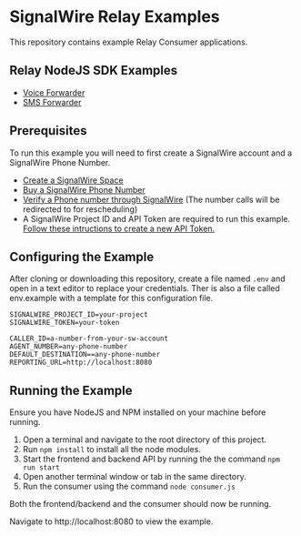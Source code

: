 # SignalWire Relay Examples

This repository contains example Relay Consumer applications. 

## Relay NodeJS SDK Examples

- [Voice Forwarder](node/voice-forwarder/)
- [SMS Forwarder](node/sms-forwarder/)

## Prerequisites
To run this example you will need to first create a SignalWire account and a SignalWire Phone Number.

- [Create a SignalWire Space](https://developer.signalwire.com/apis/docs/signing-up-for-a-space)
- [Buy a SignalWire Phone Number](https://developer.signalwire.com/apis/docs/buying-a-phone-number)
- [Verify a Phone number through SignalWire](https://swz.signalwire.com/verified_caller_ids/new) (The number calls will be redirected to for rescheduling)
- A SignalWire Project ID and API Token are required to run this example. [Follow these intructions to create a new API Token.](https://docs.signalwire.com/topics/relay/#relay-documentation-security)

## Configuring the Example

After cloning or downloading this repository, create a file named  ```.env``` and open in a text editor to replace your credentials.
Ther is also a file called env.example with a template for this configuration file.

```
SIGNALWIRE_PROJECT_ID=your-project
SIGNALWIRE_TOKEN=your-token

CALLER_ID=a-number-from-your-sw-account
AGENT_NUMBER=any-phone-number
DEFAULT_DESTINATION==any-phone-number
REPORTING_URL=http://localhost:8080
```

## Running the Example

Ensure you have NodeJS and NPM installed on your machine before running.

1. Open a terminal and navigate to the root directory of this project.
2. Run ```npm install``` to install all the node modules.
3. Start the frontend and backend API by running the the command ```npm run start```
4. Open another terminal window or tab in the same directory.
5. Run the consumer using the command ```node consumer.js```

Both the frontend/backend and the consumer should now be running.

Navigate to http://localhost:8080 to view the example. 

